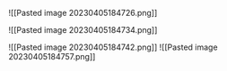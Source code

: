 ![[Pasted image 20230405184726.png]]

![[Pasted image 20230405184734.png]]

![[Pasted image 20230405184742.png]]
![[Pasted image 20230405184757.png]]

